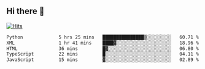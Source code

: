 ## Hi there 👋

<!--
**alihaqberdi/alihaqberdi** is a ✨ _special_ ✨ repository because its `README.md` (this file) appears on your GitHub profile.

Here are some ideas to get you started:

- 🔭 I’m currently working on ...
- 🌱 I’m currently learning ...
- 👯 I’m looking to collaborate on ...
- 🤔 I’m looking for help with ...
- 💬 Ask me about ...
- 📫 How to reach me: ...
- 😄 Pronouns: ...
- ⚡ Fun fact: ...
-->

[![Hits](https://hits.sh/github.com/alihaqberdi.svg)](https://hits.sh/github.com/alihaqberdi/)

<!--START_SECTION:waka-->

```txt
Python             5 hrs 25 mins   ███████████████▒░░░░░░░░░   60.71 %
XML                1 hr 41 mins    ████▓░░░░░░░░░░░░░░░░░░░░   18.96 %
HTML               36 mins         █▓░░░░░░░░░░░░░░░░░░░░░░░   06.80 %
TypeScript         22 mins         █░░░░░░░░░░░░░░░░░░░░░░░░   04.11 %
JavaScript         15 mins         ▓░░░░░░░░░░░░░░░░░░░░░░░░   02.89 %
```

<!--END_SECTION:waka-->
